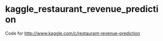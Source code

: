 # kaggle_restaurant_revenue_prediction

Code for http://www.kaggle.com/c/restaurant-revenue-prediction

